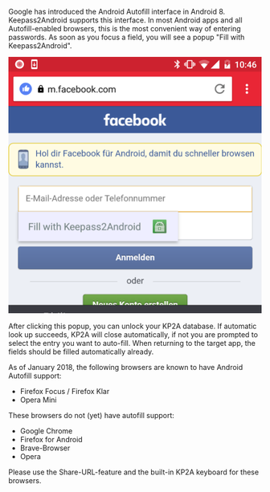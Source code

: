 Google has introduced the Android Autofill interface in Android 8. Keepass2Android supports this interface. In most Android apps and all Autofill-enabled browsers, this is the most convenient way of entering passwords. As soon as you focus a field, you will see a popup "Fill with Keepass2Android".

<img src="autofill-facebook.png" />

After clicking this popup, you can unlock your KP2A database. If automatic look up succeeds, KP2A will close automatically, if not you are prompted to select the entry you want to auto-fill. When returning to the target app, the fields should be filled automatically already.

As of January 2018, the following browsers are known to have Android Autofill support:

* Firefox Focus / Firefox Klar
* Opera Mini

These browsers do not (yet) have autofill support:

* Google Chrome
* Firefox for Android
* Brave-Browser
* Opera

Please use the Share-URL-feature and the built-in KP2A keyboard for these browsers.

